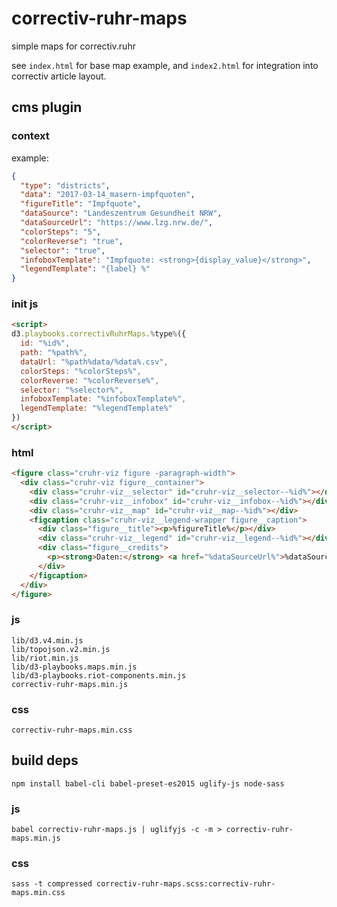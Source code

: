 # correctiv-ruhr-maps

simple maps for correctiv.ruhr

see `index.html` for base map example, and `index2.html` for integration into correctiv article layout.


## cms plugin

### context

example:

```json
{
  "type": "districts",
  "data": "2017-03-14_masern-impfquoten",
  "figureTitle": "Impfquote",
  "dataSource": "Landeszentrum Gesundheit NRW",
  "dataSourceUrl": "https://www.lzg.nrw.de/",
  "colorSteps": "5",
  "colorReverse": "true",
  "selector": "true",
  "infoboxTemplate": "Impfquote: <strong>{display_value}</strong>",
  "legendTemplate": "{label} %"
}
```


### init js

```html
<script>
d3.playbooks.correctivRuhrMaps.%type%({
  id: "%id%",
  path: "%path%",
  dataUrl: "%path%data/%data%.csv",
  colorSteps: "%colorSteps%",
  colorReverse: "%colorReverse%",
  selector: "%selector%",
  infoboxTemplate: "%infoboxTemplate%",
  legendTemplate: "%legendTemplate%"
})
</script>
```


### html

```html
<figure class="cruhr-viz figure -paragraph-width">
  <div class="cruhr-viz figure__container">
    <div class="cruhr-viz__selector" id="cruhr-viz__selector--%id%"></div>
    <div class="cruhr-viz__infobox" id="cruhr-viz__infobox--%id%"></div>
    <div class="cruhr-viz__map" id="cruhr-viz__map--%id%"></div>
    <figcaption class="cruhr-viz__legend-wrapper figure__caption">
      <div class="figure__title"><p>%figureTitle%</p></div>
      <div class="cruhr-viz__legend" id="cruhr-viz__legend--%id%"></div>
      <div class="figure__credits">
        <p><strong>Daten:</strong> <a href="%dataSourceUrl%">%dataSource%</a></p>
      </div>
    </figcaption>
  </div>
</figure>
```

### js

```
lib/d3.v4.min.js
lib/topojson.v2.min.js
lib/riot.min.js
lib/d3-playbooks.maps.min.js
lib/d3-playbooks.riot-components.min.js
correctiv-ruhr-maps.min.js
```


### css

```
correctiv-ruhr-maps.min.css
```



## build deps

`npm install babel-cli babel-preset-es2015 uglify-js node-sass`

### js

`babel correctiv-ruhr-maps.js | uglifyjs -c -m > correctiv-ruhr-maps.min.js`

### css

`sass -t compressed correctiv-ruhr-maps.scss:correctiv-ruhr-maps.min.css`
